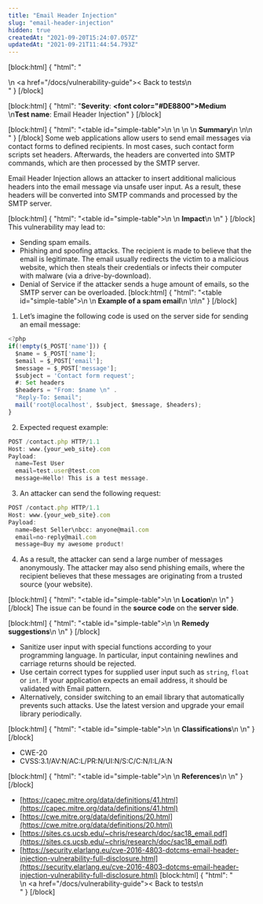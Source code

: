 ```yaml
---
title: "Email Header Injection"
slug: "email-header-injection"
hidden: true
createdAt: "2021-09-20T15:24:07.057Z"
updatedAt: "2021-09-21T11:44:54.793Z"
---
```

[block:html]
{
  "html": "<div>\n  <a href=\"/docs/vulnerability-guide\">< Back to tests</a>\n</div>"
}
[/block]

[block:html]
{
  "html": "<b>Severity</b>: <b><font color=\"#DE8800\">Medium</font></b><br>\n<b>Test name</b>: Email Header Injection"
}
[/block]

[block:html]
{
  "html": "<table id=\"simple-table\">\n   <style>\n #simple-table {\n    border-collapse: separate;\n    width: 100%;\n    display: block;\n    display: table;\n  }\n#simple-table th {\n    padding: 1.5%;\n    text-align: left;\n    vertical-align: text-top;\n    background-color: #B2D6DA;\n  </style>\n  <body>\n    <tr>\n        <th><strong>Summary</strong></th>\n    </tr>\n</table>\n  </body>"
}
[/block]
Some web applications allow users to send email messages via contact forms to defined recipients. In most cases, such contact form scripts set headers. Afterwards, the headers are converted into SMTP commands, which are then processed by the SMTP server.

Email Header Injection allows an attacker to insert additional malicious headers into the email message via unsafe user input. As a result, these headers will be converted into SMTP commands and processed by the SMTP server. 

[block:html]
{
  "html": "<table id=\"simple-table\">\n    <tr>\n        <th><strong>Impact</strong></th>\n    </tr>\n</table>"
}
[/block]
This vulnerability may lead to:
* Sending spam emails.
* Phishing and spoofing attacks. The recipient is made to believe that the email is legitimate. The email usually redirects the victim to a malicious website, which then steals their credentials or infects their computer with malware (via a drive-by-download).
* Denial of Service if the attacker sends a huge amount of emails, so the SMTP server can be overloaded.
[block:html]
{
  "html": "<table id=\"simple-table\">\n    <tr>\n        <th><strong>Example of a spam email</strong></th>\n    </tr>\n</table>\n"
}
[/block]
1. Let’s imagine the following code is used on the server side for sending an email message:

```js
<?php
if(!empty($_POST['name'])) {
  $name = $_POST['name'];
  $email = $_POST['email'];
  $message = $_POST['message'];
  $subject = 'Contact form request';
  #: Set headers
  $headers = "From: $name \n" .
  "Reply-To: $email";
  mail('root@localhost', $subject, $message, $headers); 
}
```

2. Expected request example:

```js
POST /contact.php HTTP/1.1
Host: www.{your_web_site}.com
Payload:
  name=Test User
  email=test.user@test.com
  message=Hello! This is a test message.
```
3. An attacker can send the following request:

```js
POST /contact.php HTTP/1.1
Host: www.{your_web_site}.com
Payload:
  name=Best Seller\nbcc: anyone@mail.com
  email=no-reply@mail.com
  message=Buy my awesome product!
```
4. As a result, the attacker can send a large number of messages anonymously. The attacker may also send phishing emails, where the recipient believes that these messages are originating from a trusted source (your website).

[block:html]
{
  "html": "<table id=\"simple-table\">\n    <tr>\n        <th><strong>Location</strong></th>\n    </tr>\n</table>"
}
[/block]
The issue can be found in the **source code** on the **server side**.

[block:html]
{
  "html": "<table id=\"simple-table\">\n    <tr>\n        <th><strong>Remedy suggestions</strong></th>\n    </tr>\n</table>"
}
[/block]
* Sanitize user input with special functions according to your programming language. In particular, input containing newlines and carriage returns should be rejected.
* Use certain correct types for supplied user input such as `string`, `float` or `int`. If your application expects an email address, it should be validated with Email pattern.
* Alternatively, consider switching to an email library that automatically prevents such attacks. Use the latest version and upgrade your email library periodically.

[block:html]
{
  "html": "<table id=\"simple-table\">\n    <tr>\n        <th><strong>Classifications</strong></th>\n    </tr>\n</table>"
}
[/block]
* CWE-20
* CVSS:3.1/AV:N/AC:L/PR:N/UI:N/S:C/C:N/I:L/A:N  

[block:html]
{
  "html": "<table id=\"simple-table\">\n    <tr>\n        <th><strong>References</strong></th>\n    </tr>\n</table>"
}
[/block]
* [https://capec.mitre.org/data/definitions/41.html](https://capec.mitre.org/data/definitions/41.html)
* [https://cwe.mitre.org/data/definitions/20.html](https://cwe.mitre.org/data/definitions/20.html)
* [https://sites.cs.ucsb.edu/~chris/research/doc/sac18_email.pdf](https://sites.cs.ucsb.edu/~chris/research/doc/sac18_email.pdf)
* [https://security.elarlang.eu/cve-2016-4803-dotcms-email-header-injection-vulnerability-full-disclosure.html](https://security.elarlang.eu/cve-2016-4803-dotcms-email-header-injection-vulnerability-full-disclosure.html)
[block:html]
{
  "html": "<div>\n  <a href=\"/docs/vulnerability-guide\">< Back to tests</a>\n</div>"
}
[/block]
